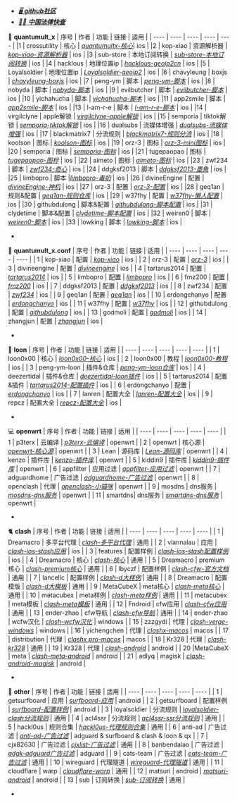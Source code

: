 ```
```
- *[🖥️ **github社区**](https://github.com/community)*
- *[👨‍⚖️ **中国法律快查**](https://github.com/RanKKI/LawRefBook)*


🔴 **quantumult_x**
| 序号 | 作者 | 功能 | 链接  | 适用 |
| ---- | ---- | ---- | ---- | ---- |
|1 | crossutility | 核心 | *[quantumultx-核心](https://github.com/crossutility/Quantumult-X)*| ios |
|2 | kop-xiao | 资源解析器 | *[kop-xiao-资源解析器](https://github.com/KOP-XIAO/QuantumultX)* | ios |
|3 | sub-store | 本地订阅转换 | *[sub-store-本地订阅转换](https://github.com/sub-store-org/Sub-Store)* | ios |
|4 | hacklous | 地理位置ip | *[hacklous-geoip2cn](https://github.com/Hackl0us/GeoIP2-CN)* | ios |
|5 | Loyalsoldier | 地理位置ip | *[Loyalsoldier-geoip2](https://github.com/Loyalsoldier/geoip)* | ios |
|6 | chavyleung | boxjs | *[chavyleung-boxjs](https://github.com/chavyleung/boxjs-doc)* | ios |
|7 | peng-ym | 脚本 | *[peng-ym-脚本](https://github.com/Peng-YM)* | ios |
|8 | nobyda | 脚本 | *[nobyda-脚本](https://github.com/NobyDa/Script)* | ios |
|9 | evilbutcher | 脚本 | *[evilbutcher-脚本](https://github.com/evilbutcher/QuantumultX)* | ios |
|10 | yichahucha | 脚本 | *[yichahucha-脚本](https://github.com/yichahucha/surge)* | ios |
|11 | app2smile | 脚本 | *[app2smile-脚本](https://github.com/app2smile/rules)* | ios |
|13 | I-am-r-e | 脚本 | *[I-am-r-e-脚本](https://github.com/I-am-R-E/Functional-Store-Hub)* | ios |
|14 | virgilclyne | apple解锁 | *[virgilclyne-apple解锁](https://github.com/VirgilClyne/iRingo)* | ios |
|15 | semporia | tiktok解锁 | *[semporia-tiktok解锁](https://github.com/Semporia/TikTok-Unlock)* | ios |
|16 | dualsubs | 流媒体增强 | *[dualsubs-流媒体增强](https://github.com/DualSubs/DualSubs)* | ios |
|17 | blackmatrix7 | 分流规则 | *[blackmatrix7-规则分流](https://github.com/blackmatrix7/ios_rule_script)* | ios |
|18 | koolson | 图标 | *[koolson-图标](https://github.com/Koolson/Qure)* | ios |
|19 | orz-3 | 图标 | *[orz-3-mini图标](https://github.com/Orz-3/mini)* | ios |
|20 | semporia | 图标 | *[semporia-图标](https://github.com/Semporia/Hand-Painted-icon)* | ios |
|21 | tugepaopao | 图标 | *[tugepaopao-图标](https://github.com/tugepaopao/Image-Storage)* | ios |
|22 | aimeto | 图标 | *[aimeto-图标](https://github.com/aimetu/icons)* | ios |
|23 | zwf234 | 脚本 | *[zwf234-奇心](https://github.com/zwf234/rules)* | ios |
|24 | ddgksf2013 | 脚本 | *[ddgksf2013-墨魚](https://github.com/ddgksf2013)* | ios |
|25 | limbopro | 脚本 |*[limbopro-毒奶](https://github.com/limbopro/Adblock4limbo)* | ios |
|26 | divineEngine | 配置 | *[divineEngine-神机](https://github.com/DivineEngine/Profiles/tree/master/Quantumult)* | ios |
|27 | orz-3 | 配置 | *[orz-3-配置](https://github.com/Orz-3/QuantumultX)* | ios | 
|28 | geq1an | 规则&配置 | *[geq1an-规则仓库](https://github.com/GeQ1an/Rules/tree/master)* | ios |
|29 | w37fhy | 配置 | *[w37fhy-懒人配置](https://github.com/w37fhy/QuantumultX)* | ios |
|30 | githubdulong | 脚本&配置 | *[githubdulong-脚本配置](https://github.com/githubdulong)* | ios |
|31 | clydetime  | 脚本&配置 | *[clydetime-脚本配置](https://github.com/ClydeTime/Quantumult)* | ios |
|32 | weiren0 | 脚本 | *[weiren0-脚本](https://github.com/WeiRen0/Scripts)* | ios | 
|33 | lowking | 脚本 | *[lowking-脚本](https://github.com/lowking/Scripts)* | ios | 
- *[]()*

🔴 **quantumult_x.conf** 
| 序号 | 作者 | 功能 | 链接 | 适用 |
|  ---- | ---- | ---- | ---- | ---- |
| 1 | kop-xiao | 配置 | *[kop-xiao](https://raw.githubusercontent.com/KOP-XIAO/QuantumultX/master/QuantumultX_Profiles.conf)* | ios |
| 2 | orz-3 | 配置 | *[orz-3](https://raw.githubusercontent.com/Orz-3/QuantumultX/master/Orz-3.conf)* | ios |
| 3 | divineengine | 配置 | *[divineengine](https://raw.githubusercontent.com/DivineEngine/Profiles/master/Quantumult/Outbound.conf)* | ios |
| 4 | tartarus2014 | 配置 | *[tartarus2014](https://raw.githubusercontent.com/Tartarus2014/QuantumultX-Script/main/QuanX.conf)* | ios |
| 5 | limbopro | 配置 | *[limbopro](https://raw.githubusercontent.com/limbopro/Profiles4limbo/main/full.conf)* | ios | 
| 6 | fmz200 | 配置 | *[fmz200](https://raw.githubusercontent.com/fmz200/wool_scripts/main/QuantumultX/config/lanren.conf)* | ios |
| 7 | ddgksf2013 | 配置 | *[ddgksf2013](https://raw.githubusercontent.com/ddgksf2013/Profile/master/QuantumultX.conf)* | ios |
| 8 | zwf234 | 配置 | *[zwf234](https://raw.githubusercontent.com/zwf234/rules/master/QuantumultX/qixin.conf)* | ios |
| 9 | geq1an | 配置 | *[geq1an](https://raw.githubusercontent.com/GeQ1an/Rules/master/QuantumultX/QuantumultX.conf)* | ios |
| 10 | erdongchanyo | 配置 | *[erdongchanyo](https://raw.githubusercontent.com/erdongchanyo/Rules/main/Quantumult%20X/LazyConf/QuantumultX_EDC-Lazy.conf)* | ios |
| 11 | w37fhy | 配置 | *[w37fhy](https://raw.githubusercontent.com/w37fhy/QuantumultX/master/QuantumultX_diy.conf)* | ios |
| 12 | githubdulong | 配置 | *[githubdulong](https://raw.githubusercontent.com/githubdulong/Script/master/QuantumultX/QuantumultX.conf)* | ios |
| 13 | godmoli | 配置 | *[godmoli](https://raw.githubusercontent.com/GodMoli/QuanX/main/File/Auto.conf)* | ios |
| 14 | zhangjun | 配置 | *[zhangjun](https://raw.githubusercontent.com/fmz200/wool_scripts/main/QuantumultX/config/lanren.conf)* | ios |
- *[]()*

🐉 **loon** 
| 序号 | 作者 | 功能 | 链接 | 适用 |
|  ---- | ---- | ---- | ---- | ---- |
| 1 | loon0x00 | 核心 | *[loon0x00-核心](https://github.com/Loon0x00/LoonManual)* | ios |
| 2 | loon0x00 | 教程 | *[loon0x00-教程](https://loon0x00.github.io/LoonManual/#/)* | ios |
| 3 | peng-ym-loon | 插件&仓库 | *[peng-ym-loon仓库](https://loon-gallery.vercel.app/)* | ios |
| 4 | deezertidal | 插件&仓库 | *[deezertidal-loon插件](https://github.com/deezertidal/private)* | ios |
| 5 | tartarus2014 | 配置&插件 | *[tartarus2014-配置插件](https://github.com/Tartarus2014/Loon-Script)* | ios |
| 6 | erdongchanyo | 配置 | *[erdongchanyo](https://raw.githubusercontent.com/erdongchanyo/Rules/main/Loon/Loon_EDC-Lazy.conf)* | ios |
| 7 | lanren | 配置大全 | *[lanren-配置大全](https://www.evan888.top/1936/)* | ios |
| 9 | repcz | 配置大全 | *[repcz-配置大全](https://github.com/Repcz)* | ios |
- *[]()*

💻 **openwrt** 
| 序号 | 作者 | 功能 | 链接 | 适用 |
|  ---- | ---- | ---- | ---- | ---- |
| 1 | p3terx | 云编译 | *[p3terx-云编译](https://github.com/P3TERX/Actions-OpenWrt)* | openwrt |
| 2 | openwrt | 核心源 | *[openwrt-核心源](https://github.com/openwrt/openwrt)* | openwrt |
| 3 | Lean | 源码库 | *[Lean-源码库](https://github.com/coolsnowwolf/lede)* | openwrt |
| 4 | kenzo | 插件库 | *[kenzo-插件库](https://github.com/kenzok8/openwrt-packages)* | openwrt |
| 5 | kiddin9 | 插件库 | *[kiddin9-插件库](https://github.com/kiddin9/openwrt-packages)* | openwrt |
| 6 | appfilter | 应用过滤 | *[appfilter-应用过滤](https://github.com/destan19/OpenAppFilter)* | openwrt |
| 7 | adguardhome | 广告过滤 | *[adguardhome-广告过滤](https://github.com/AdguardTeam/AdGuardHome/wiki/Getting-Started#update)* | openwrt |
| 8 | openclash | 代理 | *[openclash-小猫咪](https://github.com/vernesong/OpenClash)* | openwrt |
| 9 | mosdns | dns服务 | *[mosdns-dns服务](https://github.com/IrineSistiana/mosdns)* | openwrt |
| 11 | smartdns| dns服务 | *[smartdns-dns服务](https://github.com/pymumu/smartdns)* | openwrt |
- *[]()*

🐈‍ **clash** 
| 序号 | 作者 | 功能 | 链接 | 适用 |
|  ---- | ---- | ---- | ---- | ---- |
| 1 | Dreamacro | 多平台代理 | *[clash-多平台代理](https://github.com/Dreamacro/clash)* | 通用 |
| 2 | viannalau | 应用 | *[clash-ios-stash应用](https://stash.wiki)* | ios |
| 3 | features | 配置样例 | *[clash-ios-stash配置样例](https://stash.wiki/features/example-config)* | ios |
| 4 | Dreamacro | 核心 | *[clash-核心](https://github.com/Dreamacro/clash)* | 通用 |
| 5 | Dreamacro | premium核心 | *[clash-premium核心](https://github.com/Dreamacro/clash/releases/tag/premium)* | 通用 |
| 6 | lbyczf | 配置样例 | *[clash-cfw-官方文档](https://docs.cfw.lbyczf.com/)* | 通用 |
| 7 | lancellc | 配置样例 | *[clash-d大样例](https://lancellc.gitbook.io/clash)* | 通用 |
| 8 | Dreamacro | 配置模版 | *[clash-d大模板](https://github.com/Dreamacro/clash/wiki/Configuration)* | 通用 |
| 9 | MetaCubeX | meta核心 | *[clash-meta核心](https://github.com/MetaCubeX/Clash.Meta)* | 通用 |
| 10 | metacubex  | meta样例 | *[clash-meta样例](https://docs.metacubex.one/example)* | 通用 |
| 11 | metacubex | meta模板 | *[clash-meta模板](https://github.com/MetaCubeX/Clash.Meta/blob/Alpha/docs/config.yaml)* | 通用 |
| 12 | Fndroid | cfw应用 | *[clash-cfw应用](https://github.com/Fndroid/clash_for_windows_pkg)* | 通用 |
| 13 | ender-zhao | cfw导航 | *[clash-cfw导航](https://github.com/ender-zhao/Clash-for-Windows_Chinese-Attached)* | 通用 |
| 14 | ender-zhao | wcfw汉化 | *[clash-wcfw汉化](https://github.com/ender-zhao/Clash-for-Windows_Chinese)* | windows |
| 15 | zzzgydi | 代理 | *[clash-verge-windows](https://github.com/zzzgydi/clash-verge)* | windows |
| 16 | yichengchen | 代理 | *[clashx-macos](https://github.com/yichengchen/clashX)* | macos |
| 17 | distribution | 代理 | *[clashx pro-macos](https://install.appcenter.ms/users/clashx/apps/clashx-pro/distribution_groups/public)* | macos |
| 18 | Kr328 | 代理 | *[clash-kr328](https://github.com/Kr328/clash-multiplatform-compat)* | 通用 |
| 19 | Kr328 | 代理 | *[clash-android](https://github.com/Kr328/ClashForAndroid)* | android |
| 20 |MetaCubeX | meta | *[clash-meta-android](https://github.com/MetaCubeX/ClashMetaForAndroid)* | android | 
| 21 | adlyq | magisk | *[clash-android-magisk](https://docs.adlyq.ml/)* | android |
- *[]()*

📱 **other** 
| 序号 | 作者 | 功能 | 链接 | 适用 |
|  ---- | ---- | ---- | ---- | ---- |
| 1 | getsurfboard | 应用 | *[surfboard-应用](https://github.com/getsurfboard/surfboard)* | android |
| 2 | getsurfboard | 配置样例 | *[surfboard-配置样例](https://getsurfboard.com/docs/profile-format/overview)* | android |
| 3 | loyalsoldier | 分流规则 | *[loyalsoldier-clash分流规则](https://github.com/Loyalsoldier/clash-rules)* | 通用 |
| 4 | acl4ssr | 分流规则 | *[acl4ssr-ssr分流规则](https://github.com/ACL4SSR/ACL4SSR/tree/master)* | 通用 |
| 5 | hackl0us | 规则合集 | *[hackl0us-代理规则合集](https://github.com/Hackl0us/SS-Rule-Snippet)* |  通用 |
| 6 | anti-ad | 广告过滤 | *[anti-ad-广告过滤](https://github.com/privacy-protection-tools/anti-AD)* | adguard & surfboard & clash & loon & qx |
| 7 | cjx82630 | 广告过滤 | *[cjxlist-广告过滤](https://github.com/cjx82630/cjxlist)* | 通用 |
| 8 | banbendalao | 广告过滤 | *[adgk-adguard广告过滤](https://github.com/banbendalao/ADgk)* | adguard |
| 9 | cats-team | 广告过滤 | *[cats-team-广告过滤](https://adrules.top)* | 通用 |
| 10 | wireguard | 代理隧道 | *[wireguard-代理隧道](https://www.wireguard.com/install/)* | 通用 |
| 11 | cloudflare | warp | *[cloudflare-warp](https://1.1.1.1/)* | 通用 |
| 12 | matsuri | android | *[matsuri-android](https://github.com/MatsuriDayo/Matsuri)* | android |
| 13 | sub | 订阅转换 | *[sub-订阅转换](https://sub.xeton.dev/)* | 通用 |
- *[]()*
